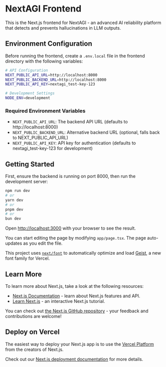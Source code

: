 # NextAGI Frontend

This is the Next.js frontend for NextAGI - an advanced AI reliability platform that detects and prevents hallucinations in LLM outputs.

## Environment Configuration

Before running the frontend, create a `.env.local` file in the frontend directory with the following variables:

```bash
# API Configuration
NEXT_PUBLIC_API_URL=http://localhost:8000
NEXT_PUBLIC_BACKEND_URL=http://localhost:8000
NEXT_PUBLIC_API_KEY=nextagi_test-key-123

# Development Settings
NODE_ENV=development
```

### Required Environment Variables

- `NEXT_PUBLIC_API_URL`: The backend API URL (defaults to http://localhost:8000)
- `NEXT_PUBLIC_BACKEND_URL`: Alternative backend URL (optional, falls back to NEXT_PUBLIC_API_URL)
- `NEXT_PUBLIC_API_KEY`: API key for authentication (defaults to nextagi_test-key-123 for development)

## Getting Started

First, ensure the backend is running on port 8000, then run the development server:

```bash
npm run dev
# or
yarn dev
# or
pnpm dev
# or
bun dev
```

Open [http://localhost:3000](http://localhost:3000) with your browser to see the result.

You can start editing the page by modifying `app/page.tsx`. The page auto-updates as you edit the file.

This project uses [`next/font`](https://nextjs.org/docs/app/building-your-application/optimizing/fonts) to automatically optimize and load [Geist](https://vercel.com/font), a new font family for Vercel.

## Learn More

To learn more about Next.js, take a look at the following resources:

- [Next.js Documentation](https://nextjs.org/docs) - learn about Next.js features and API.
- [Learn Next.js](https://nextjs.org/learn) - an interactive Next.js tutorial.

You can check out [the Next.js GitHub repository](https://github.com/vercel/next.js) - your feedback and contributions are welcome!

## Deploy on Vercel

The easiest way to deploy your Next.js app is to use the [Vercel Platform](https://vercel.com/new?utm_medium=default-template&filter=next.js&utm_source=create-next-app&utm_campaign=create-next-app-readme) from the creators of Next.js.

Check out our [Next.js deployment documentation](https://nextjs.org/docs/app/building-your-application/deploying) for more details.
